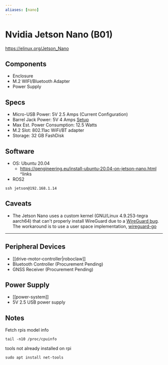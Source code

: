 ```yaml
---
aliases: [nano]
---
```

# Nvidia Jetson Nano (B01)
https://elinux.org/Jetson_Nano
## Components
- Enclosure
- M.2 WIFI/Bluetooth Adapter
- Power Supply

## Specs
-  Micro-USB Power: 5V 2.5 Amps (Current Configuration)
- Barrel Jack Power: 5V 4 Amps [Setup](https://www.jetsonhacks.com/2019/04/10/jetson-nano-use-more-power/)
- Max Est. Power Consumption:  12.5 Watts
- M.2 Slot: 802.11ac WiFi/BT adapter 
- Storage: 32 GB FashDisk

## Software
- OS: Ubuntu 20.04
	- https://qengineering.eu/install-ubuntu-20.04-on-jetson-nano.html ^links
- ROS2

```shell
ssh jetson@192.168.1.14
```

## Caveats
- The Jetson Nano uses a custom kernel (GNU/Linux 4.9.253-tegra aarch64) that can't properly install WireGuard due to a [WireGuard bug](https://forums.developer.nvidia.com/t/kernel-error-when-using-wireguard/184764). The workaround is to use a user space implementation, [wireguard-go](https://github.com/WireGuard/wireguard-go)
---
## Peripheral Devices
- [[drive-motor-controller|roboclaw]]
- Bluetooth Controller (Procurement Pending)
- GNSS Receiver (Procurement Pending)

## Power Supply
- [[power-system]]
- 5V 2.5 USB power supply

## Notes
Fetch rpis model info
```shell
tail -n10 /proc/cpuinfo
```

tools not already installed on rpi
```shell
sudo apt install net-tools
```
